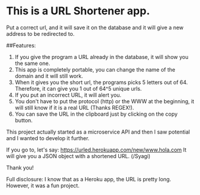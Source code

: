 # This is a URL Shortener app.

Put a correct url, and it will save it on the database and it will give a new address to be redirected to.

##Features:
1. If you give the program a URL already in the database, it will show you the same one.
2. This app is completely portable, you can change the name of the domain and it will still work.
2. When it gives you the short url, the programs picks 5 letters out of 64. Therefore, it can give you 1 out of 64^5 unique urls.
3. If you put an incorrect URL, it will alert you.
4. You don't have to put the protocol (http) or the WWW at the beginning, it will still know if it is a real URL (Thanks REGEX!).
5. You can save the URL in the clipboard just by clicking on the copy button.


This project actually started as a microservice API and then I saw potential and I wanted to develop it further.

If you go to, let's say: https://urled.herokuapp.com/new/www.hola.com
It will give you a JSON object with a shortened URL. (/Syagi)

Thank you!

Full disclosure: I know that as a Heroku app, the URL is pretty long. However, it was a fun project.

